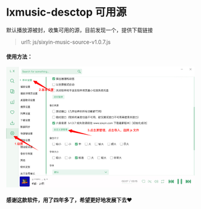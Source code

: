 # lxmusic-desctop 可用源

默认播放源被封，收集可用的源，目前发现一个，提供下载链接

> url1: js/sixyin-music-source-v1.0.7.js
> 
> 
> 

#### 使用方法：
![img.png](static/img.png)

#### 感谢这款软件，用了四年多了，希望更好地发展下去❤️